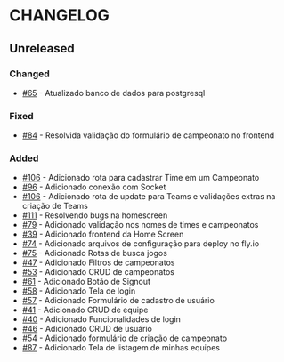 # CHANGELOG
## Unreleased

### Changed
-   [#65](https://github.com/KozielGPC/championship-platform/issues/65) - Atualizado banco de dados para postgresql

### Fixed
-   [#84](https://github.com/KozielGPC/championship-platform/issues/84) - Resolvida validação do formulário de campeonato no frontend

### Added
-   [#106](https://github.com/KozielGPC/championship-platform/issues/106) - Adicionado rota para cadastrar Time em um Campeonato
-   [#96](https://github.com/KozielGPC/championship-platform/issues/96) - Adicionado conexão com Socket
-   [#106](https://github.com/KozielGPC/championship-platform/issues/106) - Adicionado rota de update para Teams e validações extras na criação de Teams
-   [#111](https://github.com/KozielGPC/championship-platform/issues/111) - Resolvendo bugs na homescreen
-   [#79](https://github.com/KozielGPC/championship-platform/issues/79) - Adicionado validação nos nomes de times e campeonatos
-   [#39](https://github.com/KozielGPC/championship-platform/issues/39) - Adicionado frontend da Home Screen
-   [#74](https://github.com/KozielGPC/championship-platform/issues/74) - Adicionado arquivos de configuração para deploy no fly.io
-   [#75](https://github.com/KozielGPC/championship-platform/issues/75) - Adicionado Rotas de busca jogos
-   [#47](https://github.com/KozielGPC/championship-platform/issues/47) - Adicionado Filtros de campeonatos
-   [#53](https://github.com/KozielGPC/championship-platform/issues/53) - Adicionado CRUD de campeonatos
-   [#61](https://github.com/KozielGPC/championship-platform/issues/61) - Adicionado Botão de Signout
-   [#58](https://github.com/KozielGPC/championship-platform/issues/58) - Adicionado Tela de login
-   [#57](https://github.com/KozielGPC/championship-platform/issues/57) - Adicionado Formulário de cadastro de usuário
-   [#41](https://github.com/KozielGPC/championship-platform/issues/41) - Adicionado CRUD de equipe
-   [#40](https://github.com/KozielGPC/championship-platform/issues/40) - Adicionado Funcionalidades de login
-   [#46](https://github.com/KozielGPC/championship-platform/issues/46) - Adicionado CRUD de usuário
-   [#54](https://github.com/KozielGPC/championship-platform/issues/54) - Adicionado formulário de criação de campeonato
-   [#87](https://github.com/KozielGPC/championship-platform/issues/87) - Adicionado Tela de listagem de minhas equipes